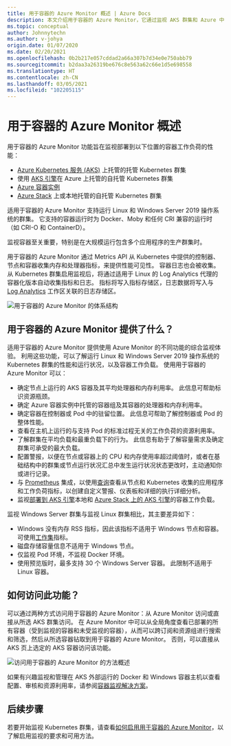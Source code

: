 ```yaml
---
title: 用于容器的 Azure Monitor 概述 | Azure Docs
description: 本文介绍用于容器的 Azure Monitor，它通过监视 AKS 群集和 Azure 中容器实例的运行状况监视 AKS 容器见解解决方案及其提供的值。
ms.topic: conceptual
author: Johnnytechn
ms.author: v-johya
origin.date: 01/07/2020
ms.date: 02/20/2021
ms.openlocfilehash: 0b2b217e057cddad2a66a307b7d34e0e750abb79
ms.sourcegitcommit: b2daa3a26319be676c8e563a62c66e1d5e698558
ms.translationtype: HT
ms.contentlocale: zh-CN
ms.lasthandoff: 03/05/2021
ms.locfileid: "102205115"
---
```

# <a name="azure-monitor-for-containers-overview"></a>用于容器的 Azure Monitor 概述

用于容器的 Azure Monitor 功能旨在监视部署到以下位置的容器工作负荷的性能：

- [Azure Kubernetes 服务 (AKS)](../../aks/intro-kubernetes.md) 上托管的托管 Kubernetes 群集
- 使用 [AKS 引擎](https://github.com/Azure/aks-engine)在 Azure 上托管的自托管 Kubernetes 群集
- [Azure 容器实例](../../container-instances/container-instances-overview.md)
- [Azure Stack](/azure-stack/user/azure-stack-kubernetes-aks-engine-overview) 上或本地托管的自托管 Kubernetes 群集
<!--not available in MC: Azure Red Hat OpenShift-->
<!--not available in MC: Azure Arc enabled Kubernetes-->

适用于容器的 Azure Monitor 支持运行 Linux 和 Windows Server 2019 操作系统的群集。 它支持的容器运行时为 Docker、Moby 和任何 CRI 兼容的运行时（如 CRI-O 和 ContainerD）。

监视容器至关重要，特别是在大规模运行包含多个应用程序的生产群集时。

用于容器的 Azure Monitor 通过 Metrics API 从 Kubernetes 中提供的控制器、节点和容器收集内存和处理器指标，来提供性能可见性。 容器日志也会被收集。  从 Kubernetes 群集启用监视后，将通过适用于 Linux 的 Log Analytics 代理的容器化版本自动收集指标和日志。 指标将写入指标存储区，日志数据将写入与 [Log Analytics](../log-query/log-query-overview.md) 工作区关联的日志存储区。

![用于容器的 Azure Monitor 的体系结构](./media/container-insights-overview/azmon-containers-architecture-01.png)

## <a name="what-does-azure-monitor-for-containers-provide"></a>用于容器的 Azure Monitor 提供了什么？

适用于容器的 Azure Monitor 提供使用 Azure Monitor 的不同功能的综合监视体验。 利用这些功能，可以了解运行 Linux 和 Windows Server 2019 操作系统的 Kubernetes 群集的性能和运行状况，以及容器工作负载。 使用用于容器的 Azure Monitor 可以：

* 确定节点上运行的 AKS 容器及其平均处理器和内存利用率。 此信息可帮助标识资源瓶颈。
* 确定 Azure 容器实例中托管的容器组及其容器的处理器和内存利用率。
* 确定容器在控制器或 Pod 中的驻留位置。 此信息可帮助了解控制器或 Pod 的整体性能。
* 查看在主机上运行的与支持 Pod 的标准过程无关的工作负荷的资源利用率。
* 了解群集在平均负载和最重负载下的行为。 此信息有助于了解容量需求及确定群集可承受的最大负载。
* 配置警报，以便在节点或容器上的 CPU 和内存使用率超过阈值时，或者在基础结构中的群集或节点运行状况汇总中发生运行状况状态更改时，主动通知你或进行记录。
* 与 [Prometheus](https://prometheus.io/docs/introduction/overview/) 集成，以使用[查询](container-insights-log-search.md)查看从节点和 Kubernetes 收集的应用程序和工作负荷指标，以创建自定义警报、仪表板和详细的执行详细分析。
* 监视[部署到 AKS 引擎](https://github.com/Azure/aks-engine)本地和 [Azure Stack 上的 AKS 引擎](/azure-stack/user/azure-stack-kubernetes-aks-engine-overview)的容器工作负载。
<!--not available in MC: Azure Red Hat OpenShift-->
<!--not available in MC: Azure Arc enabled Kubernetes-->
监视 Windows Server 群集与监视 Linux 群集相比，其主要差异如下：

- Windows 没有内存 RSS 指标，因此该指标不适用于 Windows 节点和容器。 可使用[工作集](https://docs.microsoft.com/windows/win32/memory/working-set)指标。
- 磁盘存储容量信息不适用于 Windows 节点。
- 仅监视 Pod 环境，不监视 Docker 环境。
- 使用预览版时，最多支持 30 个 Windows Server 容器。 此限制不适用于 Linux 容器。

<!--Video removed-->
## <a name="how-do-i-access-this-feature"></a>如何访问此功能？

可以通过两种方式访问用于容器的 Azure Monitor：从 Azure Monitor 访问或直接从所选 AKS 群集访问。 在 Azure Monitor 中可以从全局角度查看已部署的所有容器（受到监视的容器和未受监视的容器），从而可以跨订阅和资源组进行搜索和筛选，然后从所选容器钻取到用于容器的 Azure Monitor。  否则，可以直接从 AKS 页上选定的 AKS 容器访问该功能。

![访问用于容器的 Azure Monitor 的方法概述](./media/container-insights-overview/azmon-containers-experience.png)

如果有兴趣监视和管理在 AKS 外部运行的 Docker 和 Windows 容器主机以查看配置、审核和资源利用率，请参阅[容器监视解决方案](../insights/containers.md)。

## <a name="next-steps"></a>后续步骤

若要开始监视 Kubernetes 群集，请查看[如何启用用于容器的 Azure Monitor](container-insights-onboard.md)，以了解启用监视的要求和可用方法。


